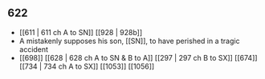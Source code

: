 ## 622
- [[611 | 611 ch A to SN]] [[928 | 928b]] 
- A mistakenly supposes his son, [[SN]], to have perished in a tragic accident
- [[698]] [[628 | 628 ch A to SN &amp; B to A]] [[297 | 297 ch B to SX]] [[674]] [[734 | 734 ch A to SX]] [[1053]] [[1056]] 

